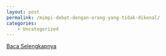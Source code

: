 ```yaml
---
layout: post
permalink: /mimpi-debat-dengan-orang-yang-tidak-dikenal/
categories:
    - Uncategorized
---
```


[Baca Selengkapnya](/03)